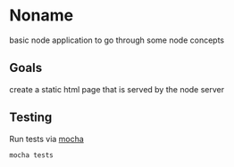# Noname
basic node application to go through some node concepts

## Goals
create a static html page that is served by the node server

## Testing
Run tests via [mocha](http://visionmedia.github.io/mocha/)

    mocha tests
